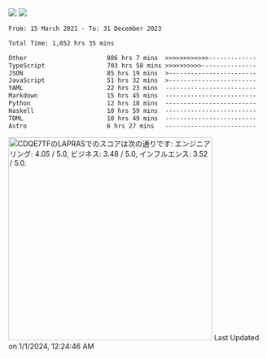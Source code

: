 <div>
  <img src="https://github-readme-stats.vercel.app/api?username=naporin0624&count_private=true&show_icons=true" />
  <img src="https://github-readme-stats.vercel.app/api/top-langs/?username=naporin0624&layout=compact&hide=css" />
  <!--START_SECTION:waka-->

```txt
From: 15 March 2021 - To: 31 December 2023

Total Time: 1,852 hrs 35 mins

Other                      886 hrs 7 mins  >>>>>>>>>>>>-------------   47.83 %
TypeScript                 703 hrs 58 mins >>>>>>>>>>---------------   38.00 %
JSON                       85 hrs 19 mins  >------------------------   04.61 %
JavaScript                 51 hrs 32 mins  >------------------------   02.78 %
YAML                       22 hrs 23 mins  -------------------------   01.21 %
Markdown                   15 hrs 45 mins  -------------------------   00.85 %
Python                     12 hrs 18 mins  -------------------------   00.66 %
Haskell                    10 hrs 59 mins  -------------------------   00.59 %
TOML                       10 hrs 49 mins  -------------------------   00.58 %
Astro                      6 hrs 27 mins   -------------------------   00.35 %
```

<!--END_SECTION:waka-->
  
  <!--START_SECTION:lapras-card-->
<p ><a href="https://lapras.com/public/CDQE7TF" target="_blank" rel="noopener noreferrer"><img alt="CDQE7TFのLAPRASでのスコアは次の通りです: エンジニアリング: 4.05 / 5.0, ビジネス: 3.48 / 5.0, インフルエンス: 3.52 / 5.0." src="https://lapras-card-generator.vercel.app/api/svg?e=4.05&b=3.48&i=3.52&b1=%23232323&b2=%236d6d6d&i1=%23212121&i2=%23818181&l=ja" width="400" ></a>  
Last Updated on 1/1/2024, 12:24:46 AM</p>
<!--END_SECTION:lapras-card-->
</div>
